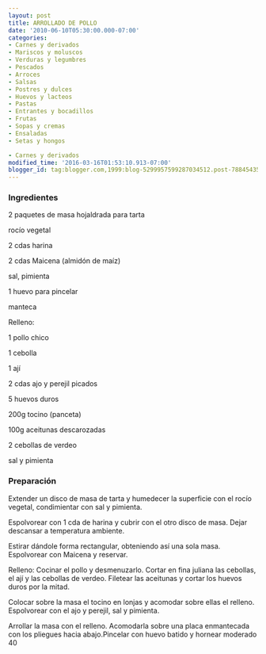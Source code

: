 ```yaml
---
layout: post
title: ARROLLADO DE POLLO
date: '2010-06-10T05:30:00.000-07:00'
categories:
- Carnes y derivados
- Mariscos y moluscos
- Verduras y legumbres
- Pescados
- Arroces
- Salsas
- Postres y dulces
- Huevos y lacteos
- Pastas
- Entrantes y bocadillos
- Frutas
- Sopas y cremas
- Ensaladas
- Setas y hongos

- Carnes y derivados
modified_time: '2016-03-16T01:53:10.913-07:00'
blogger_id: tag:blogger.com,1999:blog-5299957599287034512.post-7884543556364068742
---
```


<h3>Ingredientes</h3>

2 paquetes de masa hojaldrada para tarta

rocío vegetal

2 cdas harina

2 cdas Maicena (almidón de maíz)

sal, pimienta

1 huevo para pincelar

manteca

Relleno:

1 pollo chico

1 cebolla

1 ají

2 cdas ajo y perejil picados

5 huevos duros

200g tocino (panceta)

100g aceitunas descarozadas

2 cebollas de verdeo

sal y pimienta

<h3>Preparación</h3>

Extender un disco de masa de tarta y humedecer la superficie con el rocío vegetal, condimientar con sal y pimienta.

Espolvorear con 1 cda de harina y cubrir con el otro disco de masa. Dejar descansar a temperatura ambiente.

Estirar dándole forma rectangular, obteniendo así una sola masa. Espolvorear con Maicena y reservar.

Relleno: Cocinar el pollo y desmenuzarlo. Cortar en fina juliana las cebollas, el ají y las cebollas de verdeo. Filetear las aceitunas y cortar los huevos duros por la mitad.

Colocar sobre la masa el tocino en lonjas y acomodar sobre ellas el relleno. Espolvorear con el ajo y perejil, sal y pimienta.

Arrollar la masa con el relleno. Acomodarla sobre una placa enmantecada con los pliegues hacia abajo.Pincelar con huevo batido y hornear moderado 40

